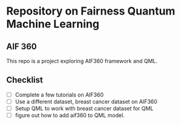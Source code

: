 # Repository on Fairness Quantum Machine Learning 

## AIF 360 
This repo is a project exploring AIF360 framework and QML. 


## Checklist 
- [ ] Complete a few tutorials on AIF360
- [ ] Use a different dataset, breast cancer dataset on AIF360
- [ ] Setup QML to work with breast cancer dataset for QML
- [ ] figure out how to add aif360 to QML model. 
